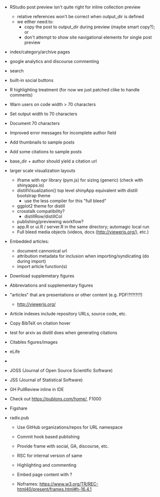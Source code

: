 

- RStudio post preview isn't quite right for inline collection preview
    - relative references won't be correct when output_dir is defined
    - we either need:to:
        - copy the post to output_dir during preview (maybe smart copy?); or
        - don't attempt to show site navigational elements for single post preview

- index/category/archive pages
- google analytics and discourse commenting
- search
- built-in social buttons

- R highlighting treatment (for now we just patched clike to handle comments)

- Warn users on code width > 70 characters
- Set output width to 70 characters
- Document 70 characters

- Improved error messages for incomplete author field

- Add thumbnails to sample posts
- Add some citations to sample posts

- base_dir + author should yield a citation url

- larger scale visualization layouts
    - iframe with npr library (pym.js) for sizing (generic) (check with shinyapps.io)
    - distillVisualization() top level shinyApp equivalent with distill bootstrap theme 
       - use the less compiler for this
    "full bleed"
    - ggplot2 theme for distill
    - crosstalk compatibility?
        - distillRow/distillCol
    - publishing/previewing workflow?
    - app.R or ui.R / server.R in the same directory; automagic local run
    - Full bleed media objects (videos, docs (http://viewerjs.org/), etc.)

- Embedded articles:

   - document cannonical url
   - attribution metadata for inclusion when importing/syndicating (do during import)
   - import article function(s)


- Download supplemetary figures
- Abbreviations and supplementary figures
- "articles" that are presentations or other content (e.g. PDF!?!?!?!?)
    - http://viewerjs.org/
- Article indexes include repository URLs, source code, etc.
- Copy BibTeX on citation hover

- test for arxiv as distill does when generating citations

- Citables figures/images


- eLife
- 

- JOSS (Journal of Open Source Scientific Software)
- JSS (Journal of Statistical Software)


- GH PullReview inline in IDE

- Check out https://publons.com/home/, F1000

- Figshare


- radix.pub
    - Use GitHub organizations/repos for URL namespace
    - Commit hook based publishing
    - Provide frame with social, GA, discourse, etc.
    - RSC for internal version of same
    - Highlighting and commenting
    
    - Embed page content with <noscript></noscript> ?
    - Noframes: https://www.w3.org/TR/REC-html40/present/frames.html#h-16.4.1
    
    
    
